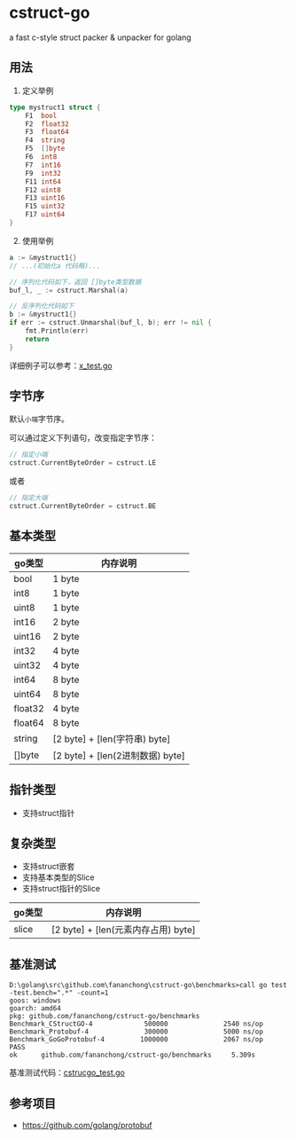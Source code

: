 # cstruct-go

a fast c-style struct packer & unpacker for golang

## 用法

1. 定义举例

  ```go
  type mystruct1 struct {
      F1  bool
      F2  float32
      F3  float64
      F4  string
      F5  []byte
      F6  int8
      F7  int16
      F9  int32
      F11 int64
      F12 uint8
      F13 uint16
      F15 uint32
      F17 uint64
  }
  ```

2. 使用举例

  ```go
  a := &mystruct1{}
  // ...(初始化a 代码略)...

  // 序列化代码如下，返回 []byte类型数据
  buf_l, _ := cstruct.Marshal(a)

  // 反序列化代码如下
  b := &mystruct1{}
  if err := cstruct.Unmarshal(buf_l, b); err != nil {
      fmt.Println(err)
      return
  }
  ```

  详细例子可以参考：[x_test.go](tests/x_test.go)

## 字节序

默认`小端`字节序。

可以通过定义下列语句，改变指定字节序：

```go
// 指定小端
cstruct.CurrentByteOrder = cstruct.LE
```

或者

```go
// 指定大端
cstruct.CurrentByteOrder = cstruct.BE
```

## 基本类型

go类型    | 内存说明
------- | ----------------------------
bool    | 1 byte
int8    | 1 byte
uint8   | 1 byte
int16   | 2 byte
uint16  | 2 byte
int32   | 4 byte
uint32  | 4 byte
int64   | 8 byte
uint64  | 8 byte
float32 | 4 byte
float64 | 8 byte
string  | [2 byte] + [len(字符串) byte]
[]byte  | [2 byte] + [len(2进制数据) byte]

## 指针类型

- 支持struct指针

## 复杂类型

- 支持struct嵌套
- 支持基本类型的Slice
- 支持struct指针的Slice

go类型  | 内存说明
----- | -----------------------------
slice | [2 byte] + [len(元素内存占用) byte]

## 基准测试

```dos
D:\golang\src\github.com\fananchong\cstruct-go\benchmarks>call go test -test.bench=".*" -count=1
goos: windows
goarch: amd64
pkg: github.com/fananchong/cstruct-go/benchmarks
Benchmark_CStructGO-4             500000              2540 ns/op
Benchmark_Protobuf-4              300000              5000 ns/op
Benchmark_GoGoProtobuf-4         1000000              2067 ns/op
PASS
ok      github.com/fananchong/cstruct-go/benchmarks     5.309s
```

基准测试代码：[cstrucgo_test.go](benchmarks/cstrucgo_test.go)

## 参考项目

- <https://github.com/golang/protobuf>
